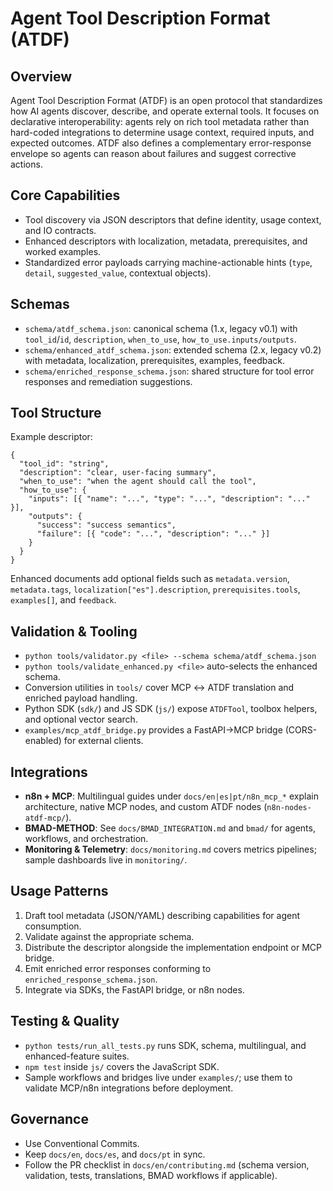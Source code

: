 ﻿# Agent Tool Description Format (ATDF)

## Overview
Agent Tool Description Format (ATDF) is an open protocol that standardizes how AI agents discover, describe, and operate external tools. It focuses on declarative interoperability: agents rely on rich tool metadata rather than hard-coded integrations to determine usage context, required inputs, and expected outcomes. ATDF also defines a complementary error-response envelope so agents can reason about failures and suggest corrective actions.

## Core Capabilities
- Tool discovery via JSON descriptors that define identity, usage context, and IO contracts.
- Enhanced descriptors with localization, metadata, prerequisites, and worked examples.
- Standardized error payloads carrying machine-actionable hints (`type`, `detail`, `suggested_value`, contextual objects).

## Schemas
- `schema/atdf_schema.json`: canonical schema (1.x, legacy v0.1) with `tool_id`/`id`, `description`, `when_to_use`, `how_to_use.inputs/outputs`.
- `schema/enhanced_atdf_schema.json`: extended schema (2.x, legacy v0.2) with metadata, localization, prerequisites, examples, feedback.
- `schema/enriched_response_schema.json`: shared structure for tool error responses and remediation suggestions.

## Tool Structure
Example descriptor:
```
{
  "tool_id": "string",
  "description": "clear, user-facing summary",
  "when_to_use": "when the agent should call the tool",
  "how_to_use": {
    "inputs": [{ "name": "...", "type": "...", "description": "..." }],
    "outputs": {
      "success": "success semantics",
      "failure": [{ "code": "...", "description": "..." }]
    }
  }
}
```
Enhanced documents add optional fields such as `metadata.version`, `metadata.tags`, `localization["es"].description`, `prerequisites.tools`, `examples[]`, and `feedback`.

## Validation & Tooling
- `python tools/validator.py <file> --schema schema/atdf_schema.json`
- `python tools/validate_enhanced.py <file>` auto-selects the enhanced schema.
- Conversion utilities in `tools/` cover MCP ↔ ATDF translation and enriched payload handling.
- Python SDK (`sdk/`) and JS SDK (`js/`) expose `ATDFTool`, toolbox helpers, and optional vector search.
- `examples/mcp_atdf_bridge.py` provides a FastAPI→MCP bridge (CORS-enabled) for external clients.

## Integrations
- **n8n + MCP**: Multilingual guides under `docs/en|es|pt/n8n_mcp_*` explain architecture, native MCP nodes, and custom ATDF nodes (`n8n-nodes-atdf-mcp/`).
- **BMAD-METHOD**: See `docs/BMAD_INTEGRATION.md` and `bmad/` for agents, workflows, and orchestration.
- **Monitoring & Telemetry**: `docs/monitoring.md` covers metrics pipelines; sample dashboards live in `monitoring/`.

## Usage Patterns
1. Draft tool metadata (JSON/YAML) describing capabilities for agent consumption.
2. Validate against the appropriate schema.
3. Distribute the descriptor alongside the implementation endpoint or MCP bridge.
4. Emit enriched error responses conforming to `enriched_response_schema.json`.
5. Integrate via SDKs, the FastAPI bridge, or n8n nodes.

## Testing & Quality
- `python tests/run_all_tests.py` runs SDK, schema, multilingual, and enhanced-feature suites.
- `npm test` inside `js/` covers the JavaScript SDK.
- Sample workflows and bridges live under `examples/`; use them to validate MCP/n8n integrations before deployment.

## Governance
- Use Conventional Commits.
- Keep `docs/en`, `docs/es`, and `docs/pt` in sync.
- Follow the PR checklist in `docs/en/contributing.md` (schema version, validation, tests, translations, BMAD workflows if applicable).
